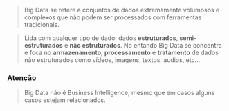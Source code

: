 > Big Data se refere a conjuntos de dados extremamente volumosos e complexos que não podem ser processados com ferramentas tradicionais.

> Lida com qualquer tipo de dado: dados **estruturados**, **semi-estruturados** e **não estruturados**. No entando Big Data se concentra e foca no **armazenamento**, **processamento** e **tratamento** de dados não estruturados como vídeos, imagens, textos, audios, etc...



### Atenção
> Big Data não é Business Intelligence, mesmo que em casos alguns casos estejam relacionados.

